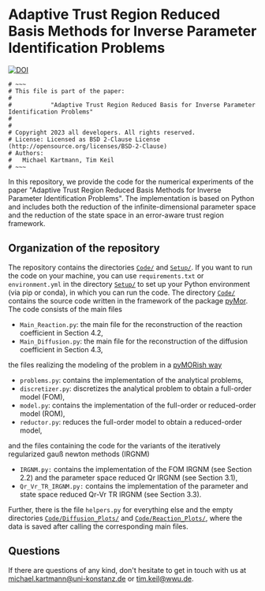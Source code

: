 # Adaptive Trust Region Reduced Basis Methods for Inverse Parameter Identification Problems

[![DOI](https://zenodo.org/badge/690415728.svg)](https://zenodo.org/badge/latestdoi/690415728)

```
# ~~~
# This file is part of the paper:
#   
#           "Adaptive Trust Region Reduced Basis for Inverse Parameter Identification Problems"
#
#
# Copyright 2023 all developers. All rights reserved.
# License: Licensed as BSD 2-Clause License (http://opensource.org/licenses/BSD-2-Clause)
# Authors:
#   Michael Kartmann, Tim Keil
# ~~~
```

In this repository, we provide the code for the numerical experiments of the paper "Adaptive Trust Region Reduced Basis Methods for Inverse Parameter Identification Problems". The implementation is based on Python and includes both the reduction of the infinite-dimensional parameter space and the reduction of the state space in an error-aware trust region framework.

## Organization of the repository

The repository contains the directories [`Code/`](https://github.com/michikartmann/adaptive_tr_rb_methods_for_inverse_problems/tree/main/Code) and [`Setup/`](https://github.com/michikartmann/adaptive_tr_rb_methods_for_inverse_problems/tree/main/Setup). If you want to run the code on your machine, you can use `requirements.txt`  or `environment.yml`  in the directory [`Setup/`](https://github.com/michikartmann/adaptive_tr_rb_methods_for_inverse_problems/tree/main/Setup) to set up your Python environment (via pip or conda), in which you can run the code. The directory [`Code/`](https://github.com/michikartmann/adaptive_tr_rb_methods_for_inverse_problems/tree/main/Code) contains the source code written in the framework of the package [pyMor](https://github.com/pymor/pymor). The code consists of the main files

* `Main_Reaction.py`: the main file for the reconstruction of the reaction coefficient in Section 4.2,
* `Main_Diffusion.py`: the main file for the reconstruction of the diffusion coefficient in Section 4.3,

the files realizing the modeling of the problem in a [pyMORish way](https://docs.pymor.org/2023-1-0/technical_overview.html)

* `problems.py`: contains the implementation of the analytical problems,
* `discretizer.py`: discretizes the analytical problem to obtain a full-order model (FOM),
* `model.py`: contains the implementation of the full-order or reduced-order model (ROM),
* `reductor.py`: reduces the full-order model to obtain a reduced-order model,

and the files containing the code for the variants of the iteratively regularized gauß newton methods (IRGNM)

* `IRGNM.py:` contains the implementation of the FOM IRGNM (see Section 2.2) and the parameter space reduced Qr IRGNM (see Section 3.1),
* `Qr_Vr_TR_IRGNM.py:` contains the implementation of the parameter and state space reduced Qr-Vr TR IRGNM (see Section 3.3).

Further, there is the file  `helpers.py` for everything else and the empty directories [`Code/Diffusion_Plots/`](https://github.com/michikartmann/adaptive_tr_rb_methods_for_inverse_problems/tree/main/Code/Diffusion_Plots) and [`Code/Reaction_Plots/`](https://github.com/michikartmann/adaptive_tr_rb_methods_for_inverse_problems/tree/main/Code/Reaction_Plots), where the data is saved after calling the corresponding main files.

## Questions

If there are questions of any kind, don't hesitate to get in touch with us at <michael.kartmann@uni-konstanz.de> or <tim.keil@wwu.de>.
